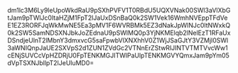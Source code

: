 dm1lc3M6Ly9leUpoWkdRaU9pSXhPVFV1T0RBdU5UQXVNak00SWl3aVlXbGtJam9pTWlJc0ltaHZjM1FpT2lJaUxDSnBaQ0k2SW1Vek16WmhNVEppTFdVeE1EZ3RORFJqWkMwNE5Ea3pMV1F6WVRBMk5EZ3dNakJpWlNJc0ltNWxkQ0k2SW5SamNDSXNJbkJoZEdnaU9pSWlMQ0p3YjNKMElqb2lNelEzT1RFaUxDSndjeUlnT2lMbnY3dmxvcG5saFpwbVlXNXhhV0Z1WjJSaGJtY3VZMjl0SWl3aWNIQnpJaUE2SXVpS2d1ZUN1ZVdGc2VTNnErZStwRlJINTVTMTVvcWw1cENjSUVCcVpHZDRjU0FpTENKMGJITWlPaUlpTENKMGVYQmxJam9pYm05dVpTSXNJbllpT2lJeUluMD0=
